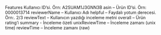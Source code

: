 

Features
 Kullanıcı ID’si. Örn: A2SUAM1J3GNN3B
asin – Ürün ID’si. Örn: 0000013714
reviewerName – Kullanıcı Adı
helpful – Faydalı yotum derecesi. Örn:. 2/3
reviewText – Kullanıcın yazdığı inceleme metni
overall – Ürün rating’i
summary - İnceleme özeti
unixReviewTime – İnceleme zamanı (unix time)
reviewTime – İnceleme zamanı (raw)
